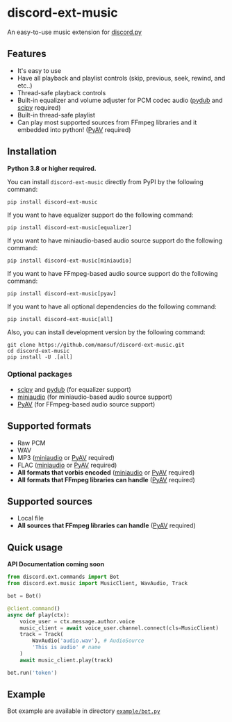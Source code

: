 # discord-ext-music

An easy-to-use music extension for [discord.py](https://github.com/Rapptz/discord.py)

## Features

- It's easy to use
- Have all playback and playlist controls (skip, previous, seek, rewind, and etc..)
- Thread-safe playback controls
- Built-in equalizer and volume adjuster for PCM codec audio ([pydub](https://github.com/jiaaro/pydub) and [scipy](https://github.com/scipy/scipy) required)
- Built-in thread-safe playlist
- Can play most supported sources from FFmpeg libraries and it embedded into python! ([PyAV](https://github.com/PyAV-Org/PyAV) required)

## Installation

**Python 3.8 or higher required.**

You can install `discord-ext-music` directly from PyPI by the following command:
```
pip install discord-ext-music
```

If you want to have equalizer support do the following command:
```
pip install discord-ext-music[equalizer]
```

If you want to have miniaudio-based audio source support do the following command:
```
pip install discord-ext-music[miniaudio]
```

If you want to have FFmpeg-based audio source support do the following command:
```
pip install discord-ext-music[pyav]
```

If you want to have all optional dependencies do the following command:
```
pip install discord-ext-music[all]
```

Also, you can install development version by the following command:
```
git clone https://github.com/mansuf/discord-ext-music.git
cd discord-ext-music
pip install -U .[all]
```

### Optional packages
- [scipy](https://github.com/scipy/scipy) and [pydub](https://github.com/jiaaro/pydub)
    (for equalizer support)
- [miniaudio](https://github.com/irmen/pyminiaudio)
    (for miniaudio-based audio source support)
- [PyAV](https://github.com/PyAV-Org/PyAV)
    (for FFmpeg-based audio source support)

## Supported formats

- Raw PCM
- WAV
- MP3 ([miniaudio](https://github.com/irmen/pyminiaudio) or [PyAV](https://github.com/PyAV-Org/PyAV) required)
- FLAC ([miniaudio](https://github.com/irmen/pyminiaudio) or [PyAV](https://github.com/PyAV-Org/PyAV) required)
- **All formats that vorbis encoded** ([miniaudio](https://github.com/irmen/pyminiaudio) or [PyAV](https://github.com/PyAV-Org/PyAV) required)
- **All formats that FFmpeg libraries can handle** ([PyAV](https://github.com/PyAV-Org/PyAV) required)

## Supported sources

- Local file
- **All sources that FFmpeg libraries can handle** ([PyAV](https://github.com/PyAV-Org/PyAV) required)

## Quick usage

**API Documentation coming soon**

```python
from discord.ext.commands import Bot
from discord.ext.music import MusicClient, WavAudio, Track

bot = Bot()

@client.command()
async def play(ctx):
    voice_user = ctx.message.author.voice
    music_client = await voice_user.channel.connect(cls=MusicClient)
    track = Track(
        WavAudio('audio.wav'), # AudioSource
        'This is audio' # name
    )
    await music_client.play(track)

bot.run('token')
```

## Example

Bot example are available in directory [`example/bot.py`](https://github.com/mansuf/discord-ext-music/blob/main/example/bot.py)
